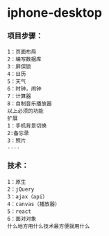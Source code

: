 # iphone-desktop  
### 项目步骤：  

	1：页面布局
	2：编写数据库
	3：屏保锁
	4：日历
	5：天气
	6：时钟，闹钟
	7：计算器
	8：自制音乐播放器
	以上必须的功能
	扩展
	1：手机背景切换
	2:备忘录
	3：照片
	....

###

### 技术： 
 
	1：原生
	2：jQuery
	3：ajax（api）
	4：canvas（播放器）
	5：react
	6：面对对象
	什么地方用什么技术最方便就用什么



